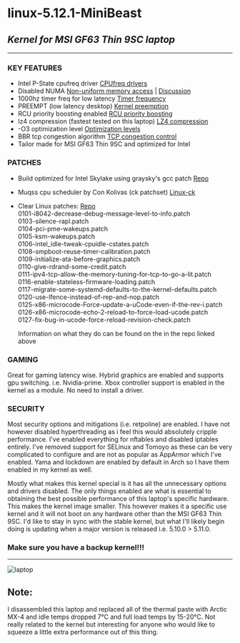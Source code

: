 # **linux-5.12.1-MiniBeast**
## *Kernel for MSI GF63 Thin 9SC laptop*
___

### KEY FEATURES
+ Intel P-State cpufreq driver [CPUfreq drivers](https://wiki.archlinux.org/index.php/CPU_frequency_scaling#CPU_frequency_driver)
+ Disabled NUMA [Non-uniform memory access](https://en.wikipedia.org/wiki/Non-uniform_memory_access) | [Discussion](https://unix.stackexchange.com/questions/92302/enabling-numa-for-intel-core-i7)
+ 1000hz timer freq for low latency [Timer frequency](https://elinux.org/Kernel_Timer_Systems)
+ PREEMPT (low latency desktop) [Kernel preemption](https://en.wikipedia.org/wiki/Kerneemption) 
+ RCU priority boosting enabled [RCU priority boosting](https://wiki.linuxfoundation.org/realtime/documentation/technical_details/rcu#rcu_priority_boosting)
+ lz4 compression (fastest tested on this laptop) [LZ4 compression](https://en.wikipedia.org/wiki/LZ4_(compression_algorithm))
+ -O3 optimization level [Optimization levels](https://gcc.gnu.org/onlinedocs/gnat_ugn/Optimization-Levels.html)
+ BBR tcp congestion algorithm [TCP congestion control](https://en.wikipedia.org/wiki/TCP_congestion_control)
+ Tailor made for MSI GF63 Thin 9SC and optimized for Intel

### PATCHES
+ Build optimized for Intel Skylake using graysky's gcc patch [Repo](https://github.com/graysky2/kernel_gcc_patch)

+ Muqss cpu scheduler by Con Kolivas (ck patchset) [Linux-ck](https://wiki.archlinux.org/index.php/linux-ck)

+ Clear Linux patches: [Repo](https://github.com/clearlinux-pkgs/linux)  
    0101-i8042-decrease-debug-message-level-to-info.patch  
    0103-silence-rapl.patch  
    0104-pci-pme-wakeups.patch  
    0105-ksm-wakeups.patch  
    0106-intel_idle-tweak-cpuidle-cstates.patch  
    0108-smpboot-reuse-timer-calibration.patch  
    0109-initialize-ata-before-graphics.patch  
    0110-give-rdrand-some-credit.patch  
    0111-ipv4-tcp-allow-the-memory-tuning-for-tcp-to-go-a-lit.patch  
    0116-enable-stateless-firmware-loading.patch  
    0117-migrate-some-systemd-defaults-to-the-kernel-defaults.patch  
    0120-use-lfence-instead-of-rep-and-nop.patch  
    0125-x86-microcode-Force-update-a-uCode-even-if-the-rev-i.patch  
    0126-x86-microcode-echo-2-reload-to-force-load-ucode.patch  
    0127-fix-bug-in-ucode-force-reload-revision-check.patch

    Information on what they do can be found on the in the repo linked above

### GAMING  
Great for gaming latency wise. Hybrid graphics are enabled and supports gpu switching. i.e. Nvidia-prime. Xbox controller support is enabled in the kernel as a module. No need to install a driver.

### SECURITY  
Most security options and mitigations (i.e. retpoline) are enabled. I have not however disabled hyperthreading as i feel this would absolutely cripple performance. I've enabled everything for nftables and disabled iptables entirely. I've removed support for SELinux and Tomoyo as these can be very complicated to configure and are not as popular as AppArmor which I've enabled. Yama and lockdown are enabled by default in Arch so I have them enabled in my kernel as well.

Mostly what makes this kernel special is it has all the unnecessary options and drivers disabled. The only things enabled are what is essential to obtaining the best possible performance of this laptop's specific hardware. This makes the kernel image smaller. This however makes it a specific use kernel and it will not boot on any hardware other than the MSI GF63 Thin 9SC. I'd like to stay in sync with the stable kernel, but what I'll likely begin doing is updating when a major version is released i.e. 5.10.0 > 5.11.0.

### Make sure you have a backup kernel!!!

___
![laptop](https://images-na.ssl-images-amazon.com/images/I/61YRjVkb%2BuL._AC_SL1500_.jpg)

## Note:  
I disassembled this laptop and replaced all of the thermal paste with Arctic MX-4 and idle temps dropped 7&deg;C and full load temps by 15-20&deg;C. Not really related to the kernel but interesting for anyone who would like to squeeze a little extra performance out of this thing.
